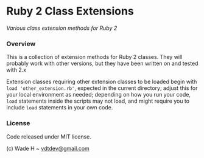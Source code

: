 # Ruby 2 Class Extensions

_Various class extension methods for Ruby 2_

### Overview

This is a collection of extension methods for Ruby 2 classes. They will probably work with other versions, but they have been written on and tested with 2.x

Extension classes requiring other extension classes to be loaded begin with `load 'other_extension.rb'`, expected in the current directory; adjust this for your local environment as needed; depending on how you run your code, `load` statements inside the scripts may not load, and might require you to include `load` statements in your own code.

### License

Code released under MIT license.

(c) Wade H ~ vdtdev@gmail.com